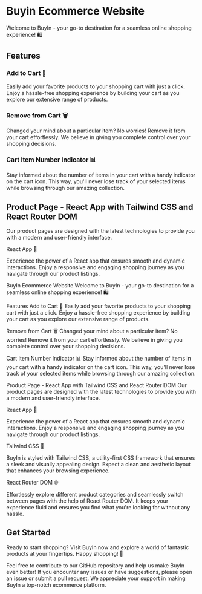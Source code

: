 # Buyin Ecommerce Website
Welcome to BuyIn - your go-to destination for a seamless online shopping experience! 🛍️

## Features

### Add to Cart 🛒

Easily add your favorite products to your shopping cart with just a click. Enjoy a hassle-free shopping experience by building your cart as you explore our extensive range of products.

### Remove from Cart 🗑️

Changed your mind about a particular item? No worries! Remove it from your cart effortlessly. We believe in giving you complete control over your shopping decisions.

### Cart Item Number Indicator 📊

Stay informed about the number of items in your cart with a handy indicator on the cart icon. This way, you'll never lose track of your selected items while browsing through our amazing collection.

## Product Page - React App with Tailwind CSS and React Router DOM
Our product pages are designed with the latest technologies to provide you with a modern and user-friendly interface.

React App 🚀

Experience the power of a React app that ensures smooth and dynamic interactions. Enjoy a responsive and engaging shopping journey as you navigate through our product listings.


BuyIn Ecommerce Website
Welcome to BuyIn - your go-to destination for a seamless online shopping experience! 🛍️

Features
Add to Cart 🛒
Easily add your favorite products to your shopping cart with just a click. Enjoy a hassle-free shopping experience by building your cart as you explore our extensive range of products.

Remove from Cart 🗑️
Changed your mind about a particular item? No worries! Remove it from your cart effortlessly. We believe in giving you complete control over your shopping decisions.

Cart Item Number Indicator 📊
Stay informed about the number of items in your cart with a handy indicator on the cart icon. This way, you'll never lose track of your selected items while browsing through our amazing collection.

Product Page - React App with Tailwind CSS and React Router DOM
Our product pages are designed with the latest technologies to provide you with a modern and user-friendly interface.

React App 🚀

Experience the power of a React app that ensures smooth and dynamic interactions. Enjoy a responsive and engaging shopping journey as you navigate through our product listings.

Tailwind CSS 💅

BuyIn is styled with Tailwind CSS, a utility-first CSS framework that ensures a sleek and visually appealing design. Expect a clean and aesthetic layout that enhances your browsing experience.

React Router DOM 🌐

Effortlessly explore different product categories and seamlessly switch between pages with the help of React Router DOM. It keeps your experience fluid and ensures you find what you're looking for without any hassle.

## Get Started
Ready to start shopping? Visit BuyIn now and explore a world of fantastic products at your fingertips. Happy shopping! 🎉

Feel free to contribute to our GitHub repository and help us make BuyIn even better! If you encounter any issues or have suggestions, please open an issue or submit a pull request. We appreciate your support in making BuyIn a top-notch ecommerce platform.
